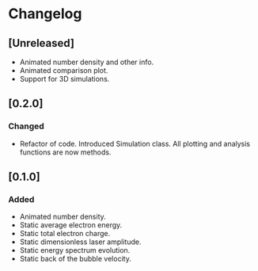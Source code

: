 # Changelog

## [Unreleased]
- Animated number density and other info.
- Animated comparison plot.
- Support for 3D simulations.

## [0.2.0]
### Changed
- Refactor of code. Introduced Simulation class. All plotting and analysis functions are now methods.

## [0.1.0]
### Added
- Animated number density.
- Static average electron energy.
- Static total electron charge.
- Static dimensionless laser amplitude.
- Static energy spectrum evolution.
- Static back of the bubble velocity.